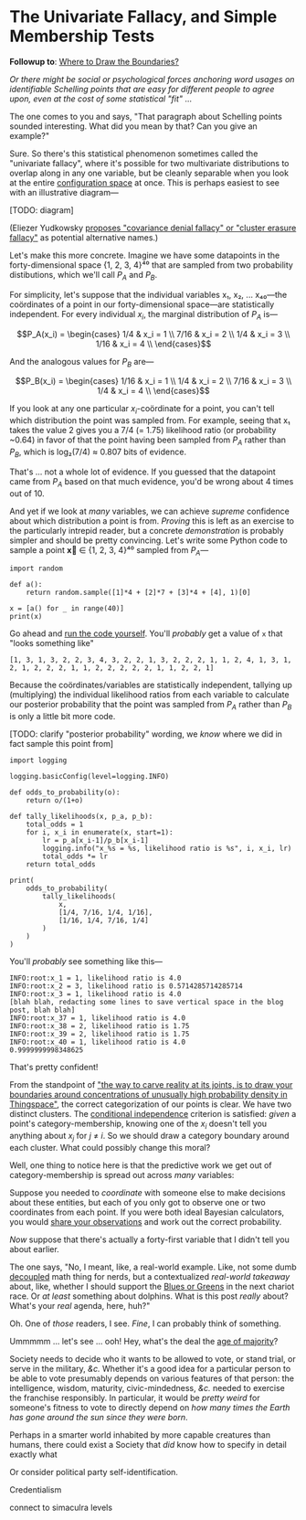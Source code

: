 # The Univariate Fallacy, and Simple Membership Tests

**Followup to**: [Where to Draw the Boundaries?](https://www.lesswrong.com/posts/esRZaPXSHgWzyB2NL/where-to-draw-the-boundaries)

_Or there might be social or psychological forces anchoring word usages on identifiable Schelling points that are easy for different people to agree upon, even at the cost of some statistical "fit"_ ...

The one comes to you and says, "That paragraph about Schelling points sounded interesting. What did you mean by that? Can you give an example?"

Sure. So there's this statistical phenomenon sometimes called the "univariate fallacy", where it's possible for two multivariate distributions to overlap along in any one variable, but be cleanly separable when you look at the entire [configuration space](https://www.lesswrong.com/posts/WBw8dDkAWohFjWQSk/the-cluster-structure-of-thingspace) at once. This is perhaps easiest to see with an illustrative diagram—

[TODO: diagram]

(Eliezer Yudkowsky [proposes "covariance denial fallacy" or "cluster erasure fallacy"](https://twitter.com/ESYudkowsky/status/1124757043997372416) as potential alternative names.)

Let's make this more concrete. Imagine we have some datapoints in the forty-dimensional space {1, 2, 3, 4}⁴⁰ that are sampled from two probability distibutions, which we'll call $P_A$ and $P_B$.

For simplicity, let's suppose that the individual variables x₁, x₂, ... x₄₀—the coördinates of a point in our forty-dimensional space—are statistically independent. For every individual $x_i$, the marginal distribution of $P_A$ is—

$$P_A(x_i) = \begin{cases} 1/4 & x_i = 1 \\ 7/16 & x_i = 2 \\ 1/4 & x_i = 3 \\ 1/16 & x_i = 4 \\ \end{cases}$$

And the analogous values for $P_B$ are—

$$P_B(x_i) = \begin{cases} 1/16 & x_i = 1 \\ 1/4 & x_i = 2 \\ 7/16 & x_i = 3 \\ 1/4 & x_i = 4 \\ \end{cases}$$

If you look at any one particular $x_i$-coördinate for a point, you can't tell which distribution the point was sampled from. For example, seeing that x₁ takes the value 2 gives you a 7/4 (= 1.75) likelihood ratio (or probability ~0.64) in favor of that the point having been sampled from $P_A$ rather than $P_B$, which is log₂(7/4) ≈ 0.807 bits of evidence.

That's ... not a whole lot of evidence. If you guessed that the datapoint came from $P_A$ based on that much evidence, you'd be wrong about 4 times out of 10.

And yet if we look at _many_ variables, we can achieve _supreme_ confidence about which distribution a point is from. _Proving_ this is left as an exercise to the particularly intrepid reader, but a concrete _demonstration_ is probably simpler and should be pretty convincing. Let's write some Python code to sample a point **x⃗** ∈ {1, 2, 3, 4}⁴⁰ sampled from $P_A$—

```
import random

def a():
    return random.sample([1]*4 + [2]*7 + [3]*4 + [4], 1)[0]

x = [a() for _ in range(40)]
print(x)
```

Go ahead and [run the code yourself](https://repl.it/languages/python3). You'll _probably_ get a value of `x` that "looks something like"

```
[1, 3, 1, 3, 2, 2, 3, 4, 3, 2, 2, 1, 3, 2, 2, 2, 1, 1, 2, 4, 1, 3, 1, 2, 1, 2, 2, 2, 1, 1, 2, 2, 2, 2, 2, 1, 1, 2, 2, 1]
```

Because the coördinates/variables are statistically independent, tallying up (multiplying) the individual likelihood ratios from each variable to calculate our posterior probability that the point was sampled from $P_A$ rather than $P_B$ is only a little bit more code.

[TODO: clarify "posterior probability" wording, we _know_ where we did in fact sample this point from]

```
import logging

logging.basicConfig(level=logging.INFO)

def odds_to_probability(o):
    return o/(1+o)

def tally_likelihoods(x, p_a, p_b):
    total_odds = 1
    for i, x_i in enumerate(x, start=1):
        lr = p_a[x_i-1]/p_b[x_i-1]
        logging.info("x_%s = %s, likelihood ratio is %s", i, x_i, lr)
        total_odds *= lr
    return total_odds

print(
    odds_to_probability(
        tally_likelihoods(
            x,
            [1/4, 7/16, 1/4, 1/16],
            [1/16, 1/4, 7/16, 1/4]
        )
    )
)
```

You'll _probably_ see something like this—

```
INFO:root:x_1 = 1, likelihood ratio is 4.0
INFO:root:x_2 = 3, likelihood ratio is 0.5714285714285714
INFO:root:x_3 = 1, likelihood ratio is 4.0
[blah blah, redacting some lines to save vertical space in the blog post, blah blah]
INFO:root:x_37 = 1, likelihood ratio is 4.0
INFO:root:x_38 = 2, likelihood ratio is 1.75
INFO:root:x_39 = 2, likelihood ratio is 1.75
INFO:root:x_40 = 1, likelihood ratio is 4.0
0.9999999998348625
```

That's pretty confident!

From the standpoint of ["the way to carve reality at its joints, is to draw your boundaries around concentrations of unusually high probability density in Thingspace"](https://www.lesswrong.com/posts/yLcuygFfMfrfK8KjF/mutual-information-and-density-in-thingspace), the correct categorization of our points is clear. We have two distinct clusters. The [conditional independence](https://www.lesswrong.com/posts/gDWvLicHhcMfGmwaK/conditional-independence-and-naive-bayes) criterion is satisfied: _given_ a point's category-membership, knowing one of the $x_i$ doesn't tell you anything about $x_j$ for _j_ ≠ _i_. So we should draw a category boundary around each cluster. What could possibly change this moral?

Well, one thing to notice here is that the predictive work we get out of category-membership is spread out across _many_ variables: 

Suppose you needed to _coordinate_ with someone else to make decisions about these entities, but each of you only got to observe one or two coordinates from each point. If you were both ideal Bayesian calculators, you would [share your observations](https://www.overcomingbias.com/2009/02/share-likelihood-ratios-not-posterior-beliefs.html) and work out the correct probability. 

_Now_ suppose that there's actually a forty-first variable that I didn't tell you about earlier.





The one says, "No, I meant, like, a real-world example. Like, not some dumb [decoupled](https://www.lesswrong.com/posts/7cAsBPGh98pGyrhz9/decoupling-vs-contextualising-norms) math thing for nerds, but a contextualized _real-world takeaway_ about, like, whether I should support the [Blues or Greens](https://www.lesswrong.com/posts/6hfGNLf4Hg5DXqJCF/a-fable-of-science-and-politics) in the next chariot race. Or _at least_ something about dolphins. What is this post _really_ about? What's your _real_ agenda, here, huh?"

Oh. One of _those_ readers, I see. _Fine_, I can probably think of something.

Ummmmm ... let's see ... ooh! Hey, what's the deal the [age of majority](https://en.wikipedia.org/wiki/Age_of_majority)?

Society needs to decide who it wants to be allowed to vote, or stand trial, or serve in the military, _&c._ Whether it's a good idea for a particular person to be able to vote presumably depends on various features of that person: the intelligence, wisdom, maturity, civic-mindedness, _&c._ needed to exercise the franchise responsibly. In particular, it would be _pretty weird_ for someone's fitness to vote to directly depend on _how many times the Earth has gone around the sun since they were born_.

Perhaps in a smarter world inhabited by more capable creatures than humans, there could exist a Society that _did_ know how to specify in detail exactly what 


Or consider political party self-identification.

Credentialism

connect to simaculra levels
